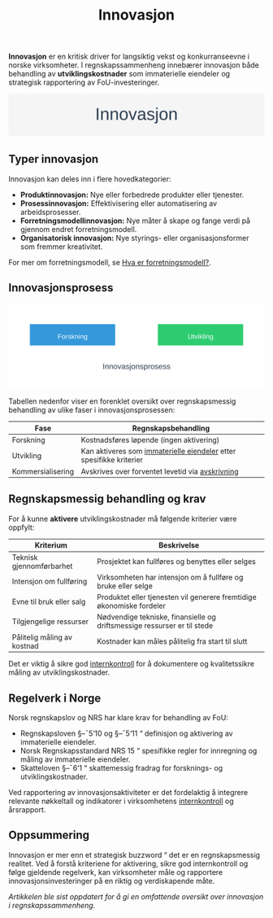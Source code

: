 ﻿---
title: "Innovasjon"
seoTitle: "Innovasjon"
description: '**Innovasjon** er en kritisk driver for langsiktig vekst og konkurranseevne i norske virksomheter. I regnskapssammenheng innebærer innovasjon både behandling ...'
---

**Innovasjon** er en kritisk driver for langsiktig vekst og konkurranseevne i norske virksomheter. I regnskapssammenheng innebærer innovasjon både behandling av **utviklingskostnader** som immaterielle eiendeler og strategisk rapportering av FoU-investeringer.

![Innovasjon](innovasjon-image.svg)

## Typer innovasjon

Innovasjon kan deles inn i flere hovedkategorier:

* **Produktinnovasjon:** Nye eller forbedrede produkter eller tjenester.
* **Prosessinnovasjon:** Effektivisering eller automatisering av arbeidsprosesser.
* **Forretningsmodellinnovasjon:** Nye måter å skape og fange verdi på gjennom endret forretningsmodell.
* **Organisatorisk innovasjon:** Nye styrings- eller organisasjonsformer som fremmer kreativitet.

For mer om forretningsmodell, se [Hva er forretningsmodell?](/blogs/regnskap/hva-er-forretningsmodell "Hva er forretningsmodell? Komplett guide til utforming og evaluering av forretningsmodell for regnskap og virksomhetsstyring").

## Innovasjonsprosess

![Innovasjonsprosess](innovasjon-prosess.svg)

Tabellen nedenfor viser en forenklet oversikt over regnskapsmessig behandling av ulike faser i innovasjonsprosessen:

| Fase               | Regnskapsbehandling                                                       |
|--------------------|----------------------------------------------------------------------------|
| Forskning          | Kostnadsføres løpende (ingen aktivering)                                   |
| Utvikling          | Kan aktiveres som [immaterielle eiendeler](/blogs/regnskap/hva-er-imaterielle-eiendeler "Hva er Imaterielle Eiendeler? Komplett Guide til Immaterielle Verdier i Regnskap") etter spesifikke kriterier |
| Kommersialisering  | Avskrives over forventet levetid via [avskrivning](/blogs/regnskap/hva-er-avskrivning "Hva er Avskrivning i Regnskap? Metoder, Beregning og Praktiske Eksempler")           |

## Regnskapsmessig behandling og krav

For å kunne **aktivere** utviklingskostnader må følgende kriterier være oppfylt:

| Kriterium                             | Beskrivelse                                                        |
|---------------------------------------|--------------------------------------------------------------------|
| Teknisk gjennomførbarhet              | Prosjektet kan fullføres og benyttes eller selges                   |
| Intensjon om fullføring               | Virksomheten har intensjon om å fullføre og bruke eller selge       |
| Evne til bruk eller salg              | Produktet eller tjenesten vil generere fremtidige økonomiske fordeler |
| Tilgjengelige ressurser               | Nødvendige tekniske, finansielle og driftsmessige ressurser er til stede |
| Pålitelig måling av kostnad           | Kostnader kan måles pålitelig fra start til slutt                  |

Det er viktig å sikre god [internkontroll](/blogs/regnskap/hva-er-internkontroll "Hva er Internkontroll? En Komplett Guide til Internkontroll i Norge") for å dokumentere og kvalitetssikre måling av utviklingskostnader.

## Regelverk i Norge

Norsk regnskapslov og NRS har klare krav for behandling av FoU:

* Regnskapsloven §–¯5‘10 og §–¯5‘11 “ definisjon og aktivering av immaterielle eiendeler.
* Norsk Regnskapsstandard NRS 15 “ spesifikke regler for innregning og måling av immaterielle eiendeler.
* Skatteloven §–¯6‘1 “ skattemessig fradrag for forsknings- og utviklingskostnader.

Ved rapportering av innovasjonsaktiviteter er det fordelaktig å integrere relevante nøkkeltall og indikatorer i virksomhetens [internkontroll](/blogs/regnskap/hva-er-internkontroll "Hva er Internkontroll? En Komplett Guide til Internkontroll i Norge") og årsrapport.

## Oppsummering

Innovasjon er mer enn et strategisk buzzword “ det er en regnskapsmessig realitet. Ved å forstå kriteriene for aktivering, sikre god internkontroll og følge gjeldende regelverk, kan virksomheter måle og rapportere innovasjonsinvesteringer på en riktig og verdiskapende måte.

*Artikkelen ble sist oppdatert for å gi en omfattende oversikt over innovasjon i regnskapssammenheng.*










